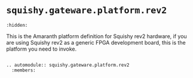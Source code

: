 # `squishy.gateware.platform.rev2`

```{toctree}
:hidden:
```

This is the Amaranth platform definition for Squishy rev2 hardware, if you are using
Squishy rev2 as a generic FPGA development board, this is the platform you need to invoke.


```{eval-rst}

.. automodule:: squishy.gateware.platform.rev2
  :members:

```
